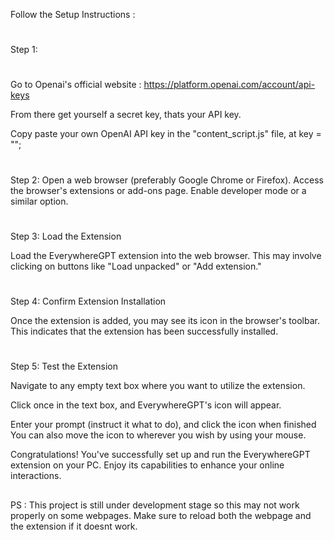 
 Follow the Setup Instructions :

#
Step 1: 

#
Go to Openai's official website : https://platform.openai.com/account/api-keys

From there get yourself a secret key, thats your API key.


Copy paste your own OpenAI API key in the "content_script.js" file, at key = "";

#

Step 2:
Open a web browser (preferably Google Chrome or Firefox). Access the browser's extensions or add-ons page. Enable developer mode or a similar option.

#
Step 3: Load the Extension

Load the EverywhereGPT extension into the web browser. This may involve clicking on buttons like "Load unpacked" or "Add extension."

#
Step 4: Confirm Extension Installation

Once the extension is added, you may see its icon in the browser's toolbar. This indicates that the extension has been successfully installed.

#
Step 5: Test the Extension

Navigate to any empty text box where you want to utilize the extension.

Click once in the text box, and EverywhereGPT's icon will appear.

Enter your prompt (instruct it what to do), and click the icon when finished You can also move the icon to wherever you wish by using your mouse.

Congratulations! You've successfully set up and run the EverywhereGPT extension on your PC. Enjoy its capabilities to enhance your online interactions.

##
PS : This project is still under development stage so this may not work properly on some webpages. Make sure to reload both the webpage and the extension if it doesnt work.